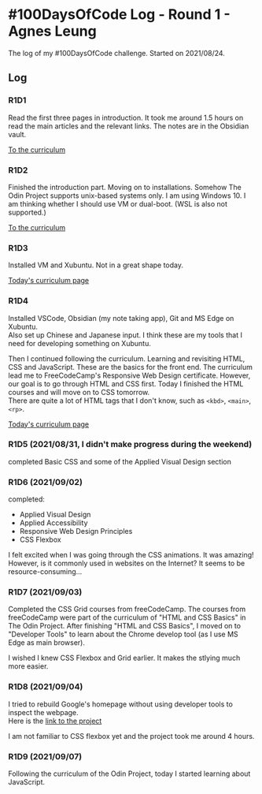 # #100DaysOfCode Log - Round 1 - Agnes Leung

The log of my #100DaysOfCode challenge. Started on 2021/08/24.

## Log

### R1D1

Read the first three pages in introduction. It took me around 1.5 hours on read the main articles and the relevant links. The notes are in the Obsidian vault.  

[To the curriculum](https://www.theodinproject.com/paths/foundations/courses/foundations#introduction)

### R1D2

Finished the introduction part. Moving on to installations. Somehow The Odin Project supports unix-based systems only. I am using Windows 10. I am thinking whether I should use VM or dual-boot. (WSL is also not supported.)

 [To the curriculum](https://www.theodinproject.com/paths/foundations/courses/foundations#installations)

### R1D3

Installed VM and Xubuntu. Not in a great shape today.

[Today's curriculum page](https://www.theodinproject.com/paths/foundations/courses/foundations/lessons/prerequisites)

### R1D4

Installed VSCode, Obsidian (my note taking app), Git and MS Edge on Xubuntu.  
Also set up Chinese and Japanese input. I think these are my tools that I need for developing something on Xubuntu.

Then I continued following the curriculum. Learning and revisiting HTML, CSS and JavaScript. These are the basics for the front end. The curriculum lead me to FreeCodeCamp's Responsive Web Design certificate. However, our goal is to go through HTML and CSS first. Today I finished the HTML courses and will move on to CSS tomorrow.  
There are quite a lot of HTML tags that I don't know, such as `<kbd>`, `<main>`, `<rp>`.

[Today's curriculum page](https://www.theodinproject.com/paths/foundations/courses/foundations/lessons/html-and-css-basics)

### R1D5 (2021/08/31, I didn't make progress during the weekend)

completed Basic CSS and some of the Applied Visual Design section

### R1D6 (2021/09/02)

completed:

- Applied Visual Design
- Applied Accessibility
- Responsive Web Design Principles
- CSS Flexbox

I felt excited when I was going through the CSS animations. It was amazing! However, is it commonly used in websites on the Internet? It seems to be resource-consuming...

### R1D7 (2021/09/03)

Completed the CSS Grid courses from freeCodeCamp. The courses from freeCodeCamp were part of the curriculum of "HTML and CSS Basics" in The Odin Project. After finishing "HTML and CSS Basics", I moved on to "Developer Tools" to learn about the Chrome develop tool (as I use MS Edge as main browser).

I wished I knew CSS Flexbox and Grid earlier. It makes the stlying much more easier.

### R1D8 (2021/09/04)

I tried to rebuild Google's homepage without using developer tools to inspect the webpage.  
Here is the [link to the project](https://github.com/hrmck/google-homepage)

I am not familiar to CSS flexbox yet and the project took me around 4 hours.

### R1D9 (2021/09/07)

Following the curriculum of the Odin Project, today I started learning about JavaScript.

